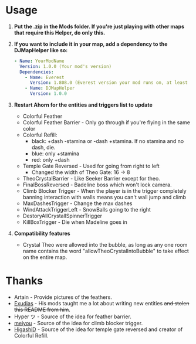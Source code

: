 # Usage
1. **Put the .zip in the Mods folder. If you're just playing with other maps that require this Helper, do only this.**

2. **If you want to include it in your map, add a dependency to the DJMapHelper like so:**

    ~~~yaml
    - Name: YourModName
      Version: 1.0.0 (Your mod's version)
      Dependencies:
        - Name: Everest
          Version: 1.808.0 (Everest version your mod runs on, at least 808)
        - Name: DJMapHelper
          Version: 1.0.0
    ~~~

3. **Restart Ahorn for the entities and triggers list to update**

    - Colorful Feather
    - Colorful Feather Barrier - Only go through if you're flying in the same color
    - Colorful Refill: 
        - black: +dash -stamina or -dash +stamina. If no stamina and no dash, die.
        - blue: only +stamina
        - red: only +dash
    - Temple Gate Reversed - Used for going from right to left
        - Changed the width of Theo Gate: 16 -> 8
    - TheoCrystalBarrier - Like Seeker Barrier except for theo.  
    - FinalBossReversed - Badeline boss which won't lock camera.
    - Climb Blocker Trigger - When the player is in the trigger completely banning interaction with walls means you can't wall jump and climb
    - MaxDashesTrigger - Change the max dashes
    - WindAttackTriggerLeft - SnowBalls going to the right
    - DestoryAllCrystallSpinnerTrigger
    - KillBoxTrigger - Die when Madeline goes in

4. **Compatibility features**

    - Crystal Theo were allowed into the bubble, as long as any one room name contains the word "allowTheoCrystalIntoBubble" to take effect on the entire map.

# Thanks
- Artain - Provide pictures of the feathers.
- [Exudias](https://gamebanana.com/members/1651705) - His mods taught me a lot about writing new entities ~~and stolen this README from him~~.
- Hyper ツ - Source of the idea for feather barrier.
- [meiyou](https://gamebanana.com/members/1650353) - Source of the idea for climb blocker trigger.
- [HigashiD](https://gamebanana.com/members/1661237) - Source of the idea for temple gate reversed and creator of Colorful Refill.
